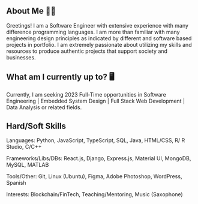 
## About Me 👋🏽
Greetings! I am a Software Engineer with extensive experience with many difference 
programming languages. I am more than familiar with many engineering design principles 
as indicated by different and software based projects in portfolio. I am extremely 
passionate about utilizing my skills and resources to produce authentic 
projects that support society and businesses. 

## What am I currently up to? 🖥️
Currently, I am seeking 2023 Full-Time opportunities in Software Engineering | 
Embedded System Design | Full Stack Web Development | Data Analysis or related fields.

## Hard/Soft Skills
Languages: Python, JavaScript, TypeScript, SQL, Java, HTML/CSS, R/ R Studio, C/C++

Frameworks/Libs/DBs: React.js, Django, Express.js, Material UI, MongoDB, MySQL, MATLAB 

Tools/Other: Git, Linux (Ubuntu), Figma, Adobe Photoshop, WordPress, Spanish

Interests: Blockchain/FinTech, Teaching/Mentoring, Music (Saxophone)

<!--
**NHLopez/NHLopez** is a ✨ _special_ ✨ repository because its `README.md` (this file) appears on your GitHub profile.

Here are some ideas to get you started:

- 🔭 I’m currently working on ...
- 🌱 I’m currently learning ...
- 👯 I’m looking to collaborate on ...
- 🤔 I’m looking for help with ...
- 💬 Ask me about ...
- 📫 How to reach me: ...
- 😄 Pronouns: ...
- ⚡ Fun fact: ...
-->
